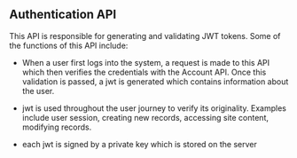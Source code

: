 ## Authentication API

This API is responsible for generating and validating JWT tokens. Some of the functions of this API include:

* When a user first logs into the system, a request is made to this API which then verifies the credentials with the Account API. Once this validation is passed, a jwt is generated which contains information about the user.

* jwt is used throughout the user journey to verify its originality. Examples include user session, creating new records, accessing site content, modifying records.

* each jwt is signed by a private key which is stored on the server